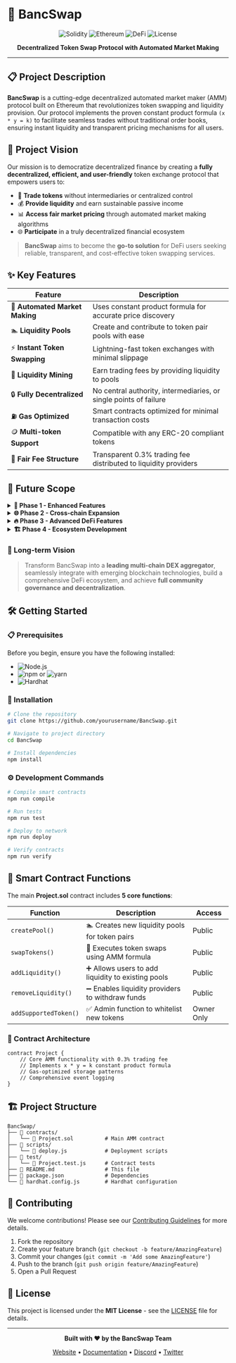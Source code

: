 # 🚀 BancSwap

<div align="center">

![Solidity](https://img.shields.io/badge/Solidity-363636?style=for-the-badge&logo=solidity&logoColor=white)
![Ethereum](https://img.shields.io/badge/Ethereum-3C3C3D?style=for-the-badge&logo=ethereum&logoColor=white)
![DeFi](https://img.shields.io/badge/DeFi-FF6B6B?style=for-the-badge&logo=bitcoin&logoColor=white)
![License](https://img.shields.io/badge/License-MIT-green.svg?style=for-the-badge)

**Decentralized Token Swap Protocol with Automated Market Making**

</div>

---

## 📋 Project Description

**BancSwap** is a cutting-edge decentralized automated market maker (AMM) protocol built on Ethereum that revolutionizes token swapping and liquidity provision. Our protocol implements the proven constant product formula `(x * y = k)` to facilitate seamless trades without traditional order books, ensuring instant liquidity and transparent pricing mechanisms for all users.

## 🎯 Project Vision

Our mission is to democratize decentralized finance by creating a **fully decentralized, efficient, and user-friendly** token exchange protocol that empowers users to:

- 🔄 **Trade tokens** without intermediaries or centralized control
- 💰 **Provide liquidity** and earn sustainable passive income
- 📊 **Access fair market pricing** through automated market making algorithms
- 🌐 **Participate** in a truly decentralized financial ecosystem

> **BancSwap** aims to become the **go-to solution** for DeFi users seeking reliable, transparent, and cost-effective token swapping services.

## ✨ Key Features

| Feature | Description |
|---------|-------------|
| 🤖 **Automated Market Making** | Uses constant product formula for accurate price discovery |
| 🏊 **Liquidity Pools** | Create and contribute to token pair pools with ease |
| ⚡ **Instant Token Swapping** | Lightning-fast token exchanges with minimal slippage |
| 💎 **Liquidity Mining** | Earn trading fees by providing liquidity to pools |
| 🔒 **Fully Decentralized** | No central authority, intermediaries, or single points of failure |
| ⛽ **Gas Optimized** | Smart contracts optimized for minimal transaction costs |
| 🪙 **Multi-token Support** | Compatible with any ERC-20 compliant tokens |
| 💸 **Fair Fee Structure** | Transparent 0.3% trading fee distributed to liquidity providers |

## 🚀 Future Scope

<details>
<summary><strong>🎯 Phase 1 - Enhanced Features</strong></summary>

- 🏛️ **Governance Token**: Launch native BCS token for protocol governance
- 🌾 **Yield Farming**: Additional reward mechanisms for liquidity providers
- ⚡ **Flash Loans**: Enable uncollateralized loans for arbitrage opportunities
- 🔮 **Price Oracle Integration**: Integrate with external price feeds for better accuracy

</details>

<details>
<summary><strong>🌐 Phase 2 - Cross-chain Expansion</strong></summary>

- 🔗 **Multi-chain Support**: Deploy on Polygon, BSC, and other EVM-compatible chains
- 🌉 **Cross-chain Bridges**: Enable seamless asset transfers between chains
- 🚄 **Layer 2 Integration**: Implement on Arbitrum and Optimism for faster, cheaper transactions

</details>

<details>
<summary><strong>🔥 Phase 3 - Advanced DeFi Features</strong></summary>

- 🎯 **Concentrated Liquidity**: Allow LPs to provide liquidity within specific price ranges
- 📈 **Perpetual Swaps**: Enable leveraged trading with perpetual contracts
- 📊 **Options Trading**: Introduce decentralized options trading platform
- 🛡️ **Insurance Pools**: Protocol insurance for smart contract risks

</details>

<details>
<summary><strong>🏗️ Phase 4 - Ecosystem Development</strong></summary>

- 📱 **Mobile Application**: Native mobile app for iOS and Android
- 📊 **Advanced Analytics**: Comprehensive trading and liquidity analytics dashboard
- 🔌 **API Integration**: RESTful APIs for third-party integrations
- 🛠️ **Developer SDKs**: Tools and libraries for developers building on BancSwap

</details>

### 🎯 Long-term Vision

> Transform BancSwap into a **leading multi-chain DEX aggregator**, seamlessly integrate with emerging blockchain technologies, build a comprehensive DeFi ecosystem, and achieve **full community governance and decentralization**.

## 🛠️ Getting Started

### 📋 Prerequisites

Before you begin, ensure you have the following installed:

- ![Node.js](https://img.shields.io/badge/Node.js-v16+-43853D?style=flat-square&logo=node.js&logoColor=white)
- ![npm](https://img.shields.io/badge/npm-latest-CB3837?style=flat-square&logo=npm&logoColor=white) or ![yarn](https://img.shields.io/badge/yarn-latest-2C8EBB?style=flat-square&logo=yarn&logoColor=white)
- ![Hardhat](https://img.shields.io/badge/Hardhat-latest-FFF100?style=flat-square&logo=ethereum&logoColor=black)

### 🚀 Installation

```bash
# Clone the repository
git clone https://github.com/yourusername/BancSwap.git

# Navigate to project directory
cd BancSwap

# Install dependencies
npm install
```

### ⚙️ Development Commands

```bash
# Compile smart contracts
npm run compile

# Run tests
npm run test

# Deploy to network
npm run deploy

# Verify contracts
npm run verify
```

## 📜 Smart Contract Functions

The main **Project.sol** contract includes **5 core functions**:

| Function | Description | Access |
|----------|-------------|---------|
| `createPool()` | 🏊 Creates new liquidity pools for token pairs | Public |
| `swapTokens()` | 🔄 Executes token swaps using AMM formula | Public |
| `addLiquidity()` | ➕ Allows users to add liquidity to existing pools | Public |
| `removeLiquidity()` | ➖ Enables liquidity providers to withdraw funds | Public |
| `addSupportedToken()` | ✅ Admin function to whitelist new tokens | Owner Only |

### 🔧 Contract Architecture

```solidity
contract Project {
    // Core AMM functionality with 0.3% trading fee
    // Implements x * y = k constant product formula
    // Gas-optimized storage patterns
    // Comprehensive event logging
}
```

## 🏗️ Project Structure

```
BancSwap/
├── 📁 contracts/
│   └── 📄 Project.sol          # Main AMM contract
├── 📁 scripts/
│   └── 📄 deploy.js            # Deployment scripts
├── 📁 test/
│   └── 📄 Project.test.js      # Contract tests
├── 📄 README.md                # This file
├── 📄 package.json             # Dependencies
└── 📄 hardhat.config.js        # Hardhat configuration
```

## 👥 Contributing

We welcome contributions! Please see our [Contributing Guidelines](CONTRIBUTING.md) for more details.

1. Fork the repository
2. Create your feature branch (`git checkout -b feature/AmazingFeature`)
3. Commit your changes (`git commit -m 'Add some AmazingFeature'`)
4. Push to the branch (`git push origin feature/AmazingFeature`)
5. Open a Pull Request

## 📄 License

This project is licensed under the **MIT License** - see the [LICENSE](LICENSE) file for details.

---

<div align="center">

**Built with ❤️ by the BancSwap Team**

[Website](https://bancswap.com) • [Documentation](https://docs.bancswap.com) • [Discord](https://discord.gg/bancswap) • [Twitter](https://twitter.com/bancswap)

</div>
